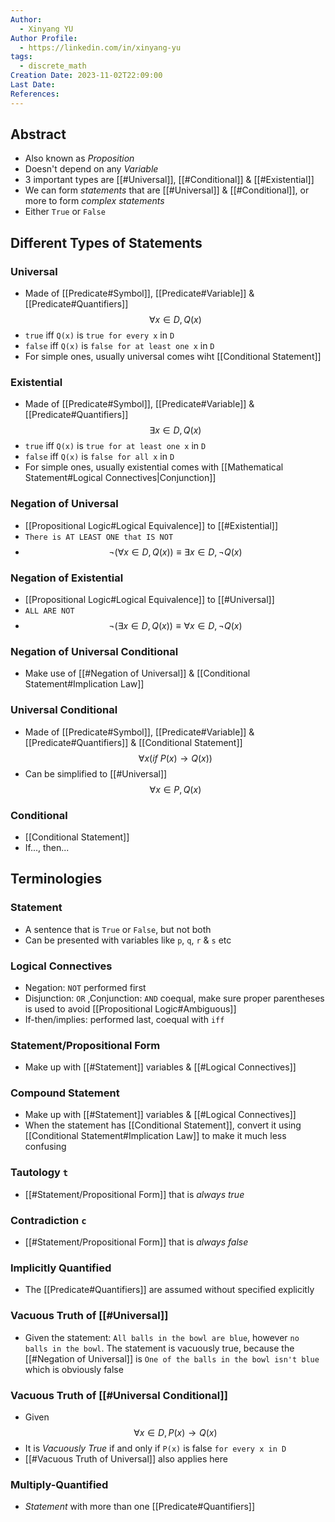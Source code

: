 ```yaml
---
Author:
  - Xinyang YU
Author Profile:
  - https://linkedin.com/in/xinyang-yu
tags:
  - discrete_math
Creation Date: 2023-11-02T22:09:00
Last Date: 
References:
---
```

## Abstract
- Also known as *Proposition* 
- Doesn't depend on any *Variable*
- 3 important types are [[#Universal]], [[#Conditional]] & [[#Existential]]
- We can form *statements* that are [[#Universal]] & [[#Conditional]], or more to form *complex statements*
- Either `True` or `False`

## Different Types of Statements
### Universal
- Made of [[Predicate#Symbol]], [[Predicate#Variable]] & [[Predicate#Quantifiers]]
$$
\forall x \in D, Q(x)
$$
- `true` iff `Q(x)` is `true for every x` in `D`
- `false` iff `Q(x)` is `false for at least one x` in `D` 
- For simple ones, usually universal comes wiht [[Conditional Statement]]
### Existential
- Made of [[Predicate#Symbol]], [[Predicate#Variable]] & [[Predicate#Quantifiers]]
$$
\exists x \in D, Q(x)
$$
- `true` iff `Q(x)` is `true for at least one x` in `D`
- `false` iff `Q(x)` is `false for all x` in `D` 
- For simple ones, usually existential comes with [[Mathematical Statement#Logical Connectives|Conjunction]]
### Negation of Universal
- [[Propositional Logic#Logical Equivalence]] to [[#Existential]]
- `There is AT LEAST ONE that IS NOT`
- $$
\neg(\forall x \in D, Q(x)) \equiv \exists x \in D, \neg  Q(x)
$$
### Negation of Existential
- [[Propositional Logic#Logical Equivalence]] to [[#Universal]]
- `ALL ARE NOT`
- $$
\neg(\exists x \in D, Q(x)) \equiv \forall x \in D, \neg  Q(x)
$$
### Negation of Universal Conditional
- Make use of [[#Negation of Universal]] & [[Conditional Statement#Implication Law]]

### Universal Conditional
- Made of [[Predicate#Symbol]], [[Predicate#Variable]] & [[Predicate#Quantifiers]] & [[Conditional Statement]]
$$
\forall x (if \: P(x) \rightarrow Q(x))
$$
- Can be simplified to [[#Universal]]
$$
\forall x \in P, Q(x)
$$
### Conditional
- [[Conditional Statement]]
- If..., then...



## Terminologies
### Statement
- A sentence that is `True` or `False`, but not both
- Can be presented with variables like `p`, `q`, `r` & `s` etc
### Logical Connectives 
- Negation: `NOT` performed first
- Disjunction: `OR` ,Conjunction: `AND` coequal, make sure proper parentheses is used to avoid [[Propositional Logic#Ambiguous]]
- If-then/implies: performed last, coequal with `iff`

### Statement/Propositional Form
- Make up with [[#Statement]] variables & [[#Logical Connectives]]
### Compound Statement
- Make up with [[#Statement]] variables & [[#Logical Connectives]]
- When the statement has [[Conditional Statement]], convert it using [[Conditional Statement#Implication Law]] to make it much less confusing

### Tautology `t`
- [[#Statement/Propositional Form]] that is *always true* 
### Contradiction `c`
- [[#Statement/Propositional Form]] that is *always false*

### Implicitly Quantified
- The [[Predicate#Quantifiers]] are assumed without specified explicitly

### Vacuous Truth of [[#Universal]]
- Given the statement: `All balls in the bowl are blue`, however `no balls in the bowl`. The statement is vacuously true, because the [[#Negation of Universal]] is `One of the balls in the bowl isn't blue` which is obviously false
### Vacuous Truth of [[#Universal Conditional]]
- Given $$
\forall x \in D, P(x) \rightarrow Q(x)
$$
- It is *Vacuously True* if and only if `P(x)` is false `for every x in D`
- [[#Vacuous Truth of Universal]] also applies here

### Multiply-Quantified
- *Statement* with more than one [[Predicate#Quantifiers]]